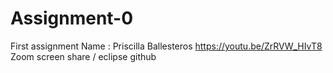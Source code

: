 # Assignment-0
First assignment 
Name : Priscilla Ballesteros 
https://youtu.be/ZrRVW_HIvT8
Zoom screen share / eclipse github

